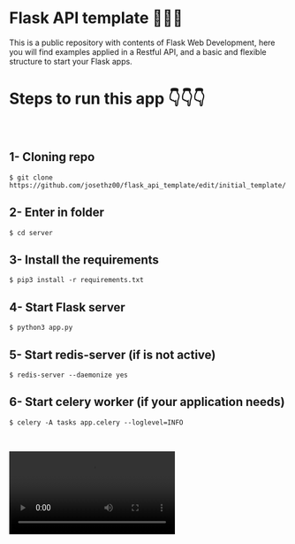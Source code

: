 # Flask API template 🤯🤯🤯
This is a public repository with contents of Flask Web Development, here you will find examples applied in a Restful API, and a basic and flexible structure to start your Flask apps.
<br />
<h1>Steps to run this app 👇👇👇</h1>
<br />

1- Cloning repo
-----------------------------------

```
$ git clone https://github.com/josethz00/flask_api_template/edit/initial_template/
```

2- Enter in folder
-----------------------------------

```
$ cd server
```

3- Install the requirements
-----------------------------------

```
$ pip3 install -r requirements.txt
```

4- Start Flask server
-----------------------------------

```
$ python3 app.py
```

5- Start redis-server (if is not active)
-----------------------------------
```
$ redis-server --daemonize yes
```

6- Start celery worker (if your application needs)
-----------------------------------

```
$ celery -A tasks app.celery --loglevel=INFO
```
<br />

![](https://media.giphy.com/media/3otPoS81loriI9sO8o/source.mp4)
